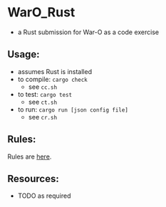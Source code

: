 
WarO_Rust
=========

* a Rust submission for War-O as a code exercise

Usage:
---------

* assumes Rust is installed
* to compile: `cargo check`
    - see `cc.sh`
* to test: `cargo test`
    - see `ct.sh`
* to run: `cargo run [json config file]`
    - see `cr.sh`

Rules:
---------

Rules are [here](Rules.md).

Resources:
---------

* TODO as required
